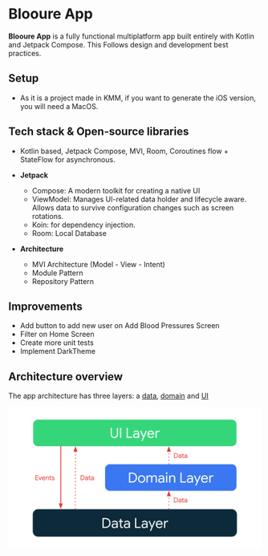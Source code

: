 Blooure App
==================

**Blooure App** is a fully functional multiplatform app built entirely with Kotlin and Jetpack Compose. This
Follows design and development best practices.


## Setup
- As it is a project made in KMM, if you want to generate the iOS version, you will need a MacOS.

## Tech stack & Open-source libraries
- Kotlin based, Jetpack Compose, MVI, Room, Coroutines flow + StateFlow for asynchronous.

- **Jetpack**
  - Compose: A modern toolkit for creating a native UI
  - ViewModel: Manages UI-related data holder and lifecycle aware. Allows data to survive configuration changes such as screen rotations.
  - Koin: for dependency injection.
  - Room: Local Database

- **Architecture**
  - MVI Architecture (Model - View - Intent)
  - Module Pattern
  - Repository Pattern

## Improvements
- Add button to add new user on Add Blood Pressures Screen
- Filter on Home Screen
- Create more unit tests
- Implement DarkTheme

## Architecture overview

The app architecture has three layers: a [data](https://developer.android.com/jetpack/guide/data-layer), [domain](https://developer.android.com/topic/architecture/domain-layer) and [UI](https://developer.android.com/jetpack/guide/ui-layer)


<center>
<img src="images/architecture-overall.png" width="600px" alt="Diagram showing overall app architecture" />
</center>
